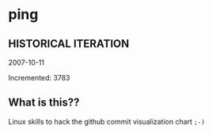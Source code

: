 # ping

## HISTORICAL ITERATION
2007-10-11

Incremented: 3783

## What is this?? 
Linux skills to hack the github commit visualization chart `;-)`
